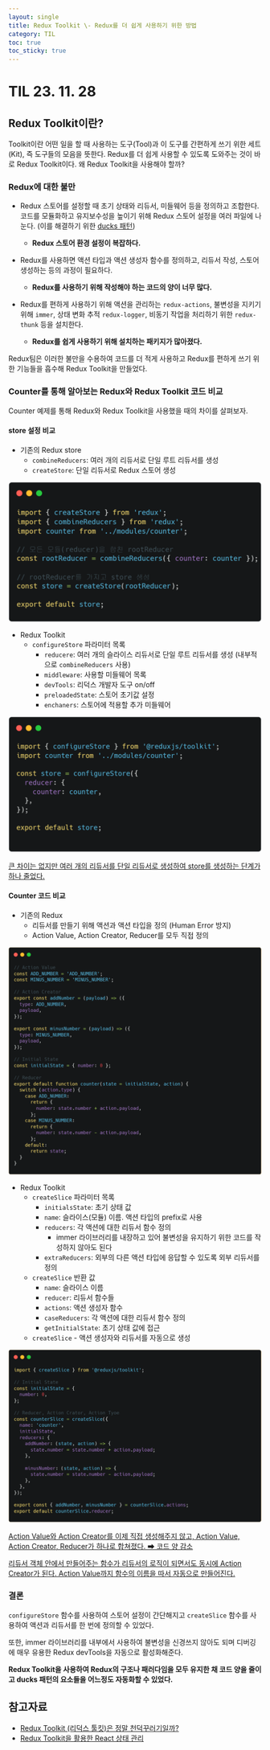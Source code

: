 ```yaml
---
layout: single
title: Redux Toolkit \- Redux를 더 쉽게 사용하기 위한 방법
category: TIL
toc: true
toc_sticky: true
---
```


# TIL 23. 11. 28

## Redux Toolkit이란?

Toolkit이란 어떤 일을 할 때 사용하는 도구(Tool)과 이 도구를 간편하게 쓰기 위한 세트(Kit), 즉 도구들의 모음을 뜻한다. Redux를 더 쉽게 사용할 수 있도록 도와주는 것이 바로 Redux Toolkit이다. 왜 Redux Toolkit을 사용해야 할까?

### Redux에 대한 불만

- Redux 스토어를 설정할 때 초기 상태와 리듀서, 미들웨어 등을 정의하고 조합한다. 코드를 모듈화하고 유지보수성을 높이기 위해 Redux 스토어 설정을 여러 파일에 나눈다. (이를 해결하기 위한 [ducks 패턴](https://github.com/erikras/ducks-modular-redux))
  - **Redux 스토어 환경 설정이 복잡하다.**

- Redux를 사용하면 액션 타입과 액션 생성자 함수를 정의하고, 리듀서 작성, 스토어 생성하는 등의 과정이 필요하다. 
  - **Redux를 사용하기 위해 작성해야 하는 코드의 양이 너무 많다.**

- Redux를 편하게 사용하기 위해 액션을 관리하는 `redux-actions`, 불변성을 지키기 위해 `immer`, 상태 변화 추적 `redux-logger`, 비동기 작업을 처리하기 위한 `redux-thunk` 등을 설치한다. 
  - **Redux를 쉽게 사용하기 위해 설치하는 패키지가 많아졌다.** 

Redux팀은 이러한 불만을 수용하여 코드를 더 적게 사용하고 Redux를 편하게 쓰기 위한 기능들을 흡수해 Redux Toolkit을 만들었다. 

### Counter를 통해 알아보는 Redux와 Redux Toolkit 코드 비교

Counter 예제를 통해 Redux와 Redux Toolkit을 사용했을 때의 차이를 살펴보자. 

#### store 설정 비교

- 기존의 Redux store
  - `combineReducers`: 여러 개의 리듀서로 단일 루트 리듀서를 생성
  - `createStore`: 단일 리듀서로 Redux 스토어 생성

![image-20231128133642022](/assets/images/2023-11-28-231128TIL/image-20231128133642022.png)

- Redux Toolkit
  - `configureStore` 파라미터 목록
    - `reducere`: 여러 개의 슬라이스 리듀서로 단일 루트 리듀서를 생성 (내부적으로 `combineReducers` 사용)
    - `middleware`: 사용할 미들웨어 목록
    - `devTools`: 리덕스 개발자 도구 on/off
    - `preloadedState`: 스토어 초기값 설정
    - `enchaners`: 스토어에 적용할 추가 미들웨어

![image-20231128160701484](/assets/images/2023-11-28-231128TIL/image-20231128160701484.png)

<u>큰 차이는 없지만 여러 개의 리듀서를 단일 리듀서로 생성하여 store를 생성하는 단계가 하나 줄었다.</u>

#### Counter 코드 비교

- 기존의 Redux 
  - 리듀서를 만들기 위해 액션과 액션 타입을 정의 (Human Error 방지)
  - Action Value, Action Creator, Reducer를 모두 직접 정의

![image-20231128135332806](/assets/images/2023-11-28-231128TIL/image-20231128135332806.png)

- Redux Toolkit
  - `createSlice` 파라미터 목록
    - `initialsState`: 초기 상태 값
    - `name`: 슬라이스(모듈) 이름. 액션 타입의 prefix로 사용
    - `reducers`: 각 액션에 대한 리듀서 함수 정의
      - immer 라이브러리를 내장하고 있어 불변성을 유지하기 위한 코드를 작성하지 않아도 된다
    - `extraReducers`: 외부의 다른 액션 타입에 응답할 수 있도록 외부 리듀서를 정의
  - `createSlice` 반환 값
    - `name`: 슬라이스 이름
    - `reducer`: 리듀서 함수들
    - `actions`: 액션 생성자 함수
    - `caseReducers`: 각 액션에 대한 리듀서 함수 정의 
    - `getInitialState`: 초기 상태 값에 접근
  - `createSlice` - 액션 생성자와 리듀서를 자동으로 생성

![image-20231128135409703](/assets/images/2023-11-28-231128TIL/image-20231128135409703.png)

<u>Action Value와 Action Creator를 이제 직접 생성해주지 않고, Action Value, Action Creator, Reducer가 하나로 합쳐졌다. ➡ 코드 양 감소</u>

<u>리듀서 객체 안에서 만들어주는 함수가 리듀서의 로직이 되면서도 동시에 Action Creator가 된다. Action Value까지 함수의 이름을 따서 자동으로 만들어진다.</u>

### 결론

`configureStore` 함수를 사용하여 스토어 설정이 간단해지고 `createSlice` 함수를 사용하여 액션과 리듀서를 한 번에 정의할 수 있었다.

또한, immer 라이브러리를 내부에서 사용하여 불변성을 신경쓰지 않아도 되며 디버깅에 매우 유용한 Redux devTools을 자동으로 활성화해준다.

**Redux Toolkit을 사용하여 Redux의 구조나 패러다임을 모두 유지한 채 코드 양을 줄이고 ducks 패턴의 요소들을 어느정도 자동화할 수 있었다.**

## 참고자료

- [Redux Toolkit (리덕스 툴킷)은 정말 천덕꾸러기일까?](https://blog.hwahae.co.kr/all/tech/tech-tech/6946)
- [Redux Toolkit을 활용한 React 상태 관리](https://blog.rhostem.com/posts/2020-03-04-redux-toolkits)
